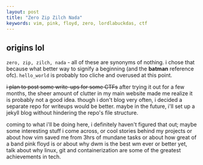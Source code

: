 ```yaml
---
layout:	post
title: "Zero Zip Zilch Nada"
keywords: vim, pink, floyd, zero, lordlabuckdas, ctf
---
```


## origins lol

`zero, zip, zilch, nada` - all of these are synonyms of nothing. i chose that because what better way to signify a beginning (and the **batman** reference ofc). `hello_world` is probably too cliche and overused at this point.

~~i plan to post some write-ups for some CTFs~~ after trying it out for a few months, the sheer amount of clutter in my main website made me realize it is probably not a good idea. though i don't blog very often, i decided a separate repo for writeups would be better. maybe in the future, i'll set up a jekyll blog without hindering the repo's file structure.

coming to what i'll be doing here, i definitely haven't figured that out; maybe some interesting stuff i come across, or cool stories behind my projects or about how vim saved me from 3hrs of mundane tasks or about how great of a band pink floyd is or about why dwm is the best wm ever or better yet, talk about why linux, git and containerization are some of the greatest achievements in tech.

